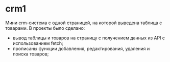# crm1
Мини crm-система с одной страницей, на которой выведена таблица с товарами.
В проекты было сделано: 
- вывод таблицы и товаров на страницу с получением данных из API с использованием fetch;
- прописаны функции добавления, редактирования, удаления и поиска товаров;
